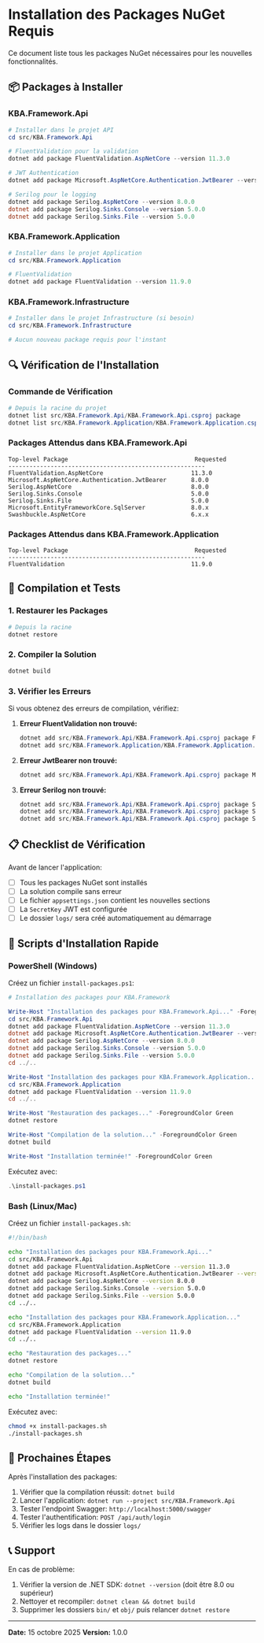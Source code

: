 # Installation des Packages NuGet Requis

Ce document liste tous les packages NuGet nécessaires pour les nouvelles fonctionnalités.

## 📦 Packages à Installer

### KBA.Framework.Api

```powershell
# Installer dans le projet API
cd src/KBA.Framework.Api

# FluentValidation pour la validation
dotnet add package FluentValidation.AspNetCore --version 11.3.0

# JWT Authentication
dotnet add package Microsoft.AspNetCore.Authentication.JwtBearer --version 8.0.0

# Serilog pour le logging
dotnet add package Serilog.AspNetCore --version 8.0.0
dotnet add package Serilog.Sinks.Console --version 5.0.0
dotnet add package Serilog.Sinks.File --version 5.0.0
```

### KBA.Framework.Application

```powershell
# Installer dans le projet Application
cd src/KBA.Framework.Application

# FluentValidation
dotnet add package FluentValidation --version 11.9.0
```

### KBA.Framework.Infrastructure

```powershell
# Installer dans le projet Infrastructure (si besoin)
cd src/KBA.Framework.Infrastructure

# Aucun nouveau package requis pour l'instant
```

## 🔍 Vérification de l'Installation

### Commande de Vérification

```powershell
# Depuis la racine du projet
dotnet list src/KBA.Framework.Api/KBA.Framework.Api.csproj package
dotnet list src/KBA.Framework.Application/KBA.Framework.Application.csproj package
```

### Packages Attendus dans KBA.Framework.Api

```
Top-level Package                                    Requested
--------------------------------------------------------
FluentValidation.AspNetCore                         11.3.0
Microsoft.AspNetCore.Authentication.JwtBearer       8.0.0
Serilog.AspNetCore                                  8.0.0
Serilog.Sinks.Console                               5.0.0
Serilog.Sinks.File                                  5.0.0
Microsoft.EntityFrameworkCore.SqlServer             8.0.x
Swashbuckle.AspNetCore                              6.x.x
```

### Packages Attendus dans KBA.Framework.Application

```
Top-level Package                                    Requested
--------------------------------------------------------
FluentValidation                                    11.9.0
```

## 🚀 Compilation et Tests

### 1. Restaurer les Packages

```powershell
# Depuis la racine
dotnet restore
```

### 2. Compiler la Solution

```powershell
dotnet build
```

### 3. Vérifier les Erreurs

Si vous obtenez des erreurs de compilation, vérifiez:

1. **Erreur FluentValidation non trouvé:**
   ```powershell
   dotnet add src/KBA.Framework.Api/KBA.Framework.Api.csproj package FluentValidation.AspNetCore
   dotnet add src/KBA.Framework.Application/KBA.Framework.Application.csproj package FluentValidation
   ```

2. **Erreur JwtBearer non trouvé:**
   ```powershell
   dotnet add src/KBA.Framework.Api/KBA.Framework.Api.csproj package Microsoft.AspNetCore.Authentication.JwtBearer
   ```

3. **Erreur Serilog non trouvé:**
   ```powershell
   dotnet add src/KBA.Framework.Api/KBA.Framework.Api.csproj package Serilog.AspNetCore
   dotnet add src/KBA.Framework.Api/KBA.Framework.Api.csproj package Serilog.Sinks.Console
   dotnet add src/KBA.Framework.Api/KBA.Framework.Api.csproj package Serilog.Sinks.File
   ```

## 📋 Checklist de Vérification

Avant de lancer l'application:

- [ ] Tous les packages NuGet sont installés
- [ ] La solution compile sans erreur
- [ ] Le fichier `appsettings.json` contient les nouvelles sections
- [ ] La `SecretKey` JWT est configurée
- [ ] Le dossier `logs/` sera créé automatiquement au démarrage

## 🔧 Scripts d'Installation Rapide

### PowerShell (Windows)

Créez un fichier `install-packages.ps1`:

```powershell
# Installation des packages pour KBA.Framework

Write-Host "Installation des packages pour KBA.Framework.Api..." -ForegroundColor Green
cd src/KBA.Framework.Api
dotnet add package FluentValidation.AspNetCore --version 11.3.0
dotnet add package Microsoft.AspNetCore.Authentication.JwtBearer --version 8.0.0
dotnet add package Serilog.AspNetCore --version 8.0.0
dotnet add package Serilog.Sinks.Console --version 5.0.0
dotnet add package Serilog.Sinks.File --version 5.0.0
cd ../..

Write-Host "Installation des packages pour KBA.Framework.Application..." -ForegroundColor Green
cd src/KBA.Framework.Application
dotnet add package FluentValidation --version 11.9.0
cd ../..

Write-Host "Restauration des packages..." -ForegroundColor Green
dotnet restore

Write-Host "Compilation de la solution..." -ForegroundColor Green
dotnet build

Write-Host "Installation terminée!" -ForegroundColor Green
```

Exécutez avec:
```powershell
.\install-packages.ps1
```

### Bash (Linux/Mac)

Créez un fichier `install-packages.sh`:

```bash
#!/bin/bash

echo "Installation des packages pour KBA.Framework.Api..."
cd src/KBA.Framework.Api
dotnet add package FluentValidation.AspNetCore --version 11.3.0
dotnet add package Microsoft.AspNetCore.Authentication.JwtBearer --version 8.0.0
dotnet add package Serilog.AspNetCore --version 8.0.0
dotnet add package Serilog.Sinks.Console --version 5.0.0
dotnet add package Serilog.Sinks.File --version 5.0.0
cd ../..

echo "Installation des packages pour KBA.Framework.Application..."
cd src/KBA.Framework.Application
dotnet add package FluentValidation --version 11.9.0
cd ../..

echo "Restauration des packages..."
dotnet restore

echo "Compilation de la solution..."
dotnet build

echo "Installation terminée!"
```

Exécutez avec:
```bash
chmod +x install-packages.sh
./install-packages.sh
```

## 🎯 Prochaines Étapes

Après l'installation des packages:

1. Vérifier que la compilation réussit: `dotnet build`
2. Lancer l'application: `dotnet run --project src/KBA.Framework.Api`
3. Tester l'endpoint Swagger: `http://localhost:5000/swagger`
4. Tester l'authentification: `POST /api/auth/login`
5. Vérifier les logs dans le dossier `logs/`

## 📞 Support

En cas de problème:
1. Vérifier la version de .NET SDK: `dotnet --version` (doit être 8.0 ou supérieur)
2. Nettoyer et recompiler: `dotnet clean && dotnet build`
3. Supprimer les dossiers `bin/` et `obj/` puis relancer `dotnet restore`

---

**Date:** 15 octobre 2025
**Version:** 1.0.0
